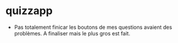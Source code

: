 # quizzapp

- Pas totalement finicar les boutons de mes questions avaient des problèmes. A finaliser mais le plus gros est fait.